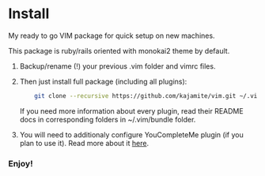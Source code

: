 # Install

My ready to go VIM package for quick setup on new machines.

This package is ruby/rails oriented with monokai2 theme by default.

1. Backup/rename (!) your previous .vim folder and vimrc files.

2. Then just install full package (including all plugins):

    ```zsh
        git clone --recursive https://github.com/kajamite/vim.git ~/.vim
    ```

    If you need more information about every plugin, read their README docs
    in corresponding folders in ~/.vim/bundle folder.

3. You will need to additionaly configure YouCompleteMe plugin (if you plan to use it). Read more about it [here](http://valloric.github.io/YouCompleteMe/).

### Enjoy!

